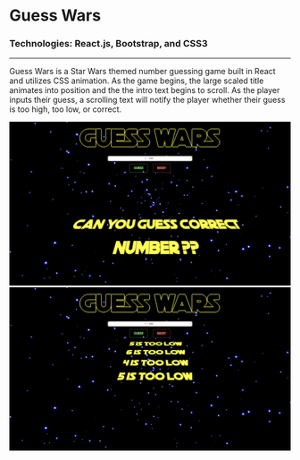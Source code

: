 # Guess Wars

### Technologies: React.js, Bootstrap, and CSS3

----

Guess Wars is a Star Wars themed number guessing game built in React and utilizes CSS animation. As the game begins, the large scaled title animates into position and the the intro text begins to scroll. As the player inputs their guess, a scrolling text will notify the player whether their guess is too high, too low, or correct.

![Guess Wars](dist/assets/images/guess-wars-1.png)
![Guess Wars](dist/assets/images/guess-wars-2.png)

